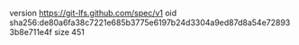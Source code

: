 version https://git-lfs.github.com/spec/v1
oid sha256:de80a6fa38c7221e685b3775e6197b24d3304a9ed87d8a54e728933b8e711e4f
size 451
